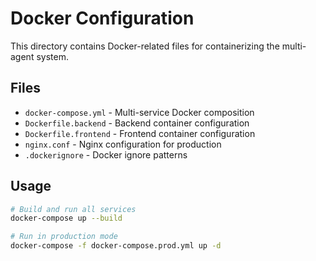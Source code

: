 # Docker Configuration

This directory contains Docker-related files for containerizing the multi-agent system.

## Files

- `docker-compose.yml` - Multi-service Docker composition
- `Dockerfile.backend` - Backend container configuration
- `Dockerfile.frontend` - Frontend container configuration
- `nginx.conf` - Nginx configuration for production
- `.dockerignore` - Docker ignore patterns

## Usage

```bash
# Build and run all services
docker-compose up --build

# Run in production mode
docker-compose -f docker-compose.prod.yml up -d
```
